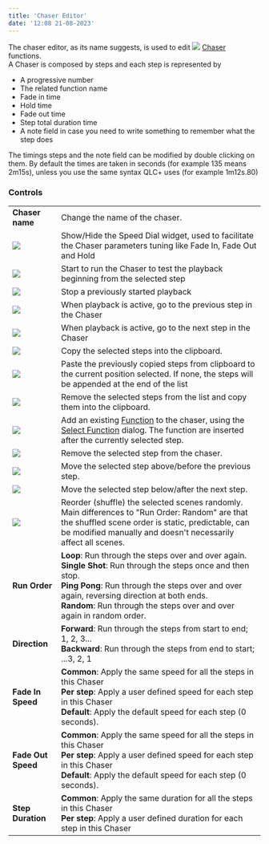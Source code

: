 ```yaml
---
title: 'Chaser Editor'
date: '12:08 21-08-2023'
---
```


The chaser editor, as its name suggests, is used to edit ![](/basics/chaser.png) [Chaser](/basics/glossary-and-concepts#chaser) functions.  
A Chaser is composed by steps and each step is represented by

* A progressive number
* The related function name
* Fade in time
* Hold time
* Fade out time
* Step total duration time
* A note field in case you need to write something to remember what the step does

The timings steps and the note field can be modified by double clicking on them. By default the times are taken in seconds (for example 135 means 2m15s), unless you use the same syntax QLC+ uses (for example 1m12s.80)

### Controls

|     |     |
| --- | --- |
| **Chaser name** | Change the name of the chaser. |
| ![](/basics/speed.png) | Show/Hide the Speed Dial widget, used to facilitate the Chaser parameters tuning like Fade In, Fade Out and Hold |
| ![](/basics/player_play.png) | Start to run the Chaser to test the playback beginning from the selected step |
| ![](/basics/player_stop.png) | Stop a previously started playback |
| ![](/basics/back.png) | When playback is active, go to the previous step in the Chaser |
| ![](/basics/forward.png) | When playback is active, go to the next step in the Chaser |
| ![](/basics/editcopy.png) | Copy the selected steps into the clipboard. |
| ![](/basics/editpaste.png) | Paste the previously copied steps from clipboard to the current position selected. If none, the steps will be appended at the end of the list |
| ![](/basics/editcut.png) | Remove the selected steps from the list and copy them into the clipboard. |
| ![](/basics/edit_add.png) | Add an existing [Function](/basics/glossary-and-concepts#functions) to the chaser, using the [Select Function](../function-selection) dialog. The function are inserted after the currently selected step. |
| ![](/basics/edit_remove.png) | Remove the selected step from the chaser. |
| ![](/basics/up.png) | Move the selected step above/before the previous step. |
| ![](/basics/down.png) | Move the selected step below/after the next step. |
| ![](/basics/random.png) | Reorder (shuffle) the selected scenes randomly. Main differences to "Run Order: Random" are that the shuffled scene order is static, predictable, can be modified manually and doesn't necessarily affect all scenes. |
| **Run Order** | **Loop**: Run through the steps over and over again.<br>**Single Shot**: Run through the steps once and then stop.<br>**Ping Pong**: Run through the steps over and over again, reversing direction at both ends.<br>**Random**: Run through the steps over and over again in random order. |
| **Direction** | **Forward**: Run through the steps from start to end; 1, 2, 3...<br>**Backward**: Run through the steps from end to start; ...3, 2, 1 |
| **Fade In Speed** | **Common**: Apply the same speed for all the steps in this Chaser<br>**Per step**: Apply a user defined speed for each step in this Chaser<br>**Default**: Apply the default speed for each step (0 seconds). |
| **Fade Out Speed** | **Common**: Apply the same speed for all the steps in this Chaser<br>**Per step**: Apply a user defined speed for each step in this Chaser<br>**Default**: Apply the default speed for each step (0 seconds). |
| **Step Duration** | **Common**: Apply the same duration for all the steps in this Chaser<br>**Per step**: Apply a user defined duration for each step in this Chaser |